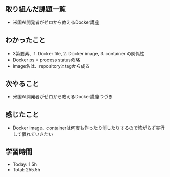 ## 取り組んだ課題一覧
- 米国AI開発者がゼロから教えるDocker講座
## わかったこと
- 3第要素、1. Docker file, 2. Docker image, 3. container の関係性
- Docker ps = process statusの略
- image名は、repositoryとtagから成る
## 次やること
- 米国AI開発者がゼロから教えるDocker講座つづき
## 感じたこと
- Docker image、containerは何度も作ったり消したりするので怖がらず実行して慣れていきたい
## 学習時間
- Today: 1.5h
- Total: 255.5h
